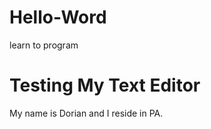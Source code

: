 # Hello-Word
learn to program
<!DOCTYPE html>
<html>
<head>

</head>
<body>
<h1>
Testing My Text Editor
</h1>
<p>
My name is Dorian and I reside in PA.
</p>
</body>
</html>
